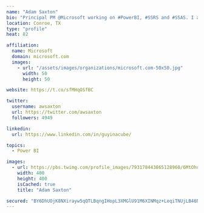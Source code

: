 ```yaml
---
name: "Adam Saxton"
bio: "Principal PM @Microsoft working on #PowerBI, #SSRS and #SSAS. I also go by @GuyInACube"
location: Conroe, TX
type: "profile"
heat: 82

affiliation:
  name: Microsoft
  domain: microsoft.com
  images:
    - url: "/assets/images/organizations/microsoft.com-50x50.jpg"
      width: 50
      height: 50

website: https://t.co/sfMHqOSfBC

twitter:
  username: awsaxton
  url: https://twitter.com/awsaxton
  followers: 4949

linkedin:
  url: https://www.linkedin.com/in/guyinacube/

topics:
  - Power BI

images:
  - url: https://pbs.twimg.com/profile_images/793178443865128960/6MtOhub__400x400.jpg
    width: 400
    height: 400
    isCached: true
    title: "Adam Saxton"

secured: "BY6DhUOjK8NXirayw5qQTLBqngIHopL3XMGlU91M6XINMqz+LeqiTNUjLB46NF5LqR2bOLtrwSCHM1UZRLwsjMfXzy5MdH1elcvKNKdrVXMX9zx2TRduiZ9pa5oXw/gLAyDxqGEXMN3ZbNX6Gw0flPxVILNvNVM6O9PdHCO6trx+ccq3Hpl4szZudzTJsCTm+O+HAre8yTh10zSk39bFnkOuTO+6NnunMbdVPovhlX/6r3adzJq90c3MiN0ECmLPwwx0MvVebMmpRhglemzJsq2qk0g+116t29aQ8g89KeHF4FEBTFTCnkvYhgtWI28g+vxu3QgPUKr6eDhLChiskUU5DeMuRQvcWyCf4TouLW8UofXyV916vruuqSEMFDtU;E3Sc7TgzlQdxtO498u6gPw=="
---
```


